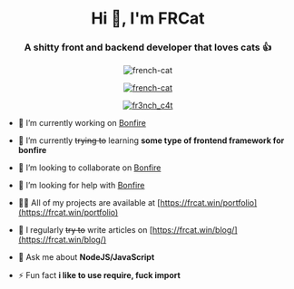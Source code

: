 <h1 align="center">Hi 👋, I'm FRCat</h1>
<h3 align="center">A shitty front and backend developer that loves cats 👍</h3>

<p align="center"> <img src="https://komarev.com/ghpvc/?username=french-cat&label=Profile%20views&color=0e75b6&style=flat" alt="french-cat" /> </p>

<p align="center"> <a href="https://github.com/ryo-ma/github-profile-trophy"><img src="https://github-profile-trophy.vercel.app/?username=french-cat" alt="french-cat" /></a> </p>

<p align="center"> <a href="https://twitter.com/fr3nch_c4t" target="blank"><img src="https://img.shields.io/twitter/follow/fr3nch_c4t?logo=twitter&style=for-the-badge" alt="fr3nch_c4t" /></a> </p>

- 🔭 I’m currently working on [Bonfire](https://github.com/French-Cat/bonfire)

- 🌱 I’m currently ~~trying to~~ learning **some type of frontend framework for bonfire**

- 👯 I’m looking to collaborate on [Bonfire](https://github.com/French-Cat/bonfire)

- 🤝 I’m looking for help with [Bonfire](https://github.com/French-Cat/bonfire)

- 👨‍💻 All of my projects are available at [https://frcat.win/portfolio](https://frcat.win/portfolio)

- 📝 I regularly ~~try to~~ write articles on [https://frcat.win/blog/](https://frcat.win/blog/)

- 💬 Ask me about **NodeJS/JavaScript**

- ⚡ Fun fact **i like to use require, fuck import**
